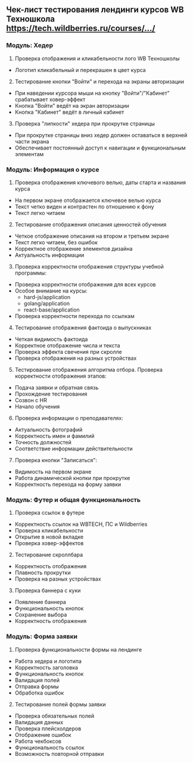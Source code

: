## Чек-лист тестирования лендинги курсов WB Техношкола https://tech.wildberries.ru/courses/.../		

### Модуль: Хедер

1. Проверка отображения и кликабельности лого WB Техношколы
- Логотип кликабельный и перекрашен в цвет курса
2. Тестирование кнопки "Войти" и перехода на экраны авторизации
- При наведении курсора мыши на кнопку "Войти"/"Кабинет" срабатывает ховер-эффект
- Кнопка "Войти" ведёт на экран авторизации
- Кнопка "Кабинет" ведёт в личный кабинет
3. Проверка "липкости" хедера при прокрутке страницы
- При прокрутке страницы вниз хедер должен оставаться в верхней части экрана
- Обеспечивает постоянный доступ к навигации и функциональным элементам

### Модуль: Информация о курсе

1. Проверка отображения ключевого велью, даты старта и названия курса
- На первом экране отображается ключевое велью курса
- Текст четко виден и контрастен по отношению к фону
- Текст легко читаем
2. Тестирование отображения описания ценностей обучения
- Четкое отображение описания на втором и третьем экране
- Текст легко читаем, без ошибок
- Корректное отображение элементов дизайна
- Актуальность информации
3. Проверка корректности отображения структуры учебной программы:
- Проверка корректности отображения для всех курсов
- Особое внимание на курсы:
    - hard-js/application
    - golang/application
    - react-base/application
- Проверка корректности перехода по ссылкам
4. Тестирование отображения фактоида о выпускниках
- Четкая видимость фактоида
- Корректное отображение числа и текста
- Проверка эффекта свечения при скролле
- Проверка отображения на разных устройствах
5. Тестирование отображения алгоритма отбора.
Проверка корректности отображения этапов:
- Подача заявки и обратная связь
- Прохождение тестирования
- Созвон с HR
- Начало обучения
6. Проверка информации о преподавателях:
- Актуальность фотографий
- Корректность имен и фамилий
- Точность должностей
- Соответствие информации действительности
7. Проверка кнопки "Записаться":
- Видимость на первом экране
- Работа динамической кнопки при прокрутке
- Корректность перехода на форму заявки

### Модуль: Футер и общая функциональность

1. Проверка ссылок в футере
- Корректность ссылок на WBTECH, ПС и Wildberries
- Проверка кликабельности
- Открытие в новой вкладке
- Проверка ховер-эффектов
2. Тестирование скроллбара
- Корректность отображения
- Плавность прокрутки
- Проверка на разных устройствах
3. Проверка баннера с куки
- Появление баннера
- Функциональность кнопок
- Сохранение выбора
- Корректность отображения

### Модуль: Форма заявки

1. Проверка функциональности формы на лендинге
- Работа хедера и логотипа
- Корректность заголовка
- Функциональность кнопок
- Валидация полей
- Отправка формы
- Обработка ошибок

2. Тестирование полей формы заявки
- Проверка обязательных полей
- Валидация данных
- Проверка плейсхолдеров
- Отображение ошибок
- Работа чекбоксов
- Функциональность ссылок
- Возможность повторной отправки
